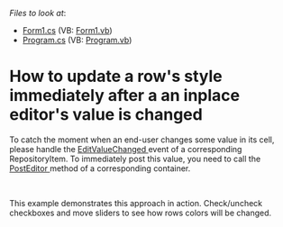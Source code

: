 <!-- default file list -->
*Files to look at*:

* [Form1.cs](./CS/Form1.cs) (VB: [Form1.vb](./VB/Form1.vb))
* [Program.cs](./CS/Program.cs) (VB: [Program.vb](./VB/Program.vb))
<!-- default file list end -->
# How to update a row's style immediately after a an inplace editor's value is changed


<p>To catch the moment when an end-user changes some value in its cell, please handle the <a href="http://documentation.devexpress.com/#WindowsForms/DevExpressXtraEditorsRepositoryRepositoryItem_EditValueChangedtopic">EditValueChanged </a> event of a corresponding RepositoryItem. To immediately post this value, you need to call the <a href="http://documentation.devexpress.com/#WindowsForms/DevExpressXtraGridViewsBaseBaseView_PostEditortopic">PostEditor </a> method of a corresponding container. </p><br />
<p>This example demonstrates this approach in action. Check/uncheck checkboxes and move sliders to see how rows colors will be changed.</p>

<br/>


